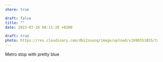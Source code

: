 ```yaml
---
share: true

draft: false
title: ""
date: 2023-07-26 08:11:28 +0200

draft: true
photo: https://res.cloudinary.com/dbi2zounq/image/upload/v1690351855/txz54ypjclf9le9dtbuz.jpg
---
```


Metro stop with pretty blue
